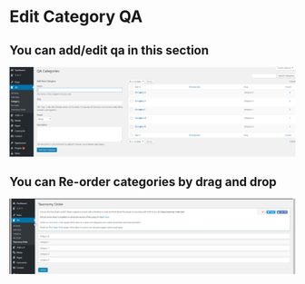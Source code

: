 # Edit Category QA

## You can add/edit qa in this section

![edit-category-qa](_media/edit-category-qa.png)

## You can Re-order categories by drag and drop

![edit-category-qa-1](_media/edit-category-qa-1.png)
